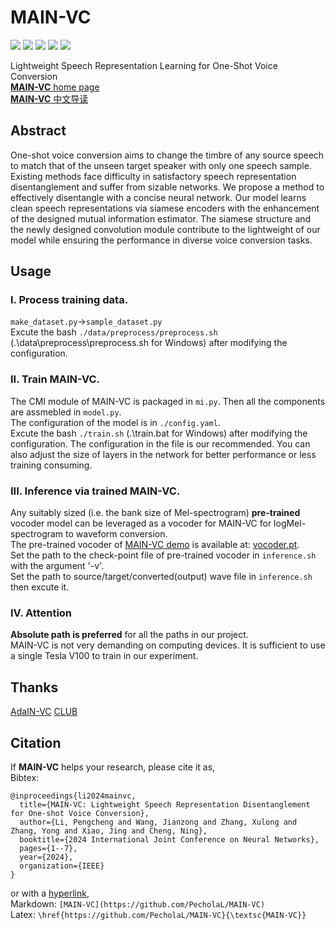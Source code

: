 # MAIN-VC
[![](https://img.shields.io/badge/LICENSE-Apache_2.0-yellow?style=flat)](https://github.com/PecholaL/MAIN-VC/blob/main/LICENSE) 
[![](https://img.shields.io/badge/IJCNN-2024-green?style=flat)](https://2024.ieeewcci.org/) 
[![](https://img.shields.io/badge/AI-speech-pink?style=flat)](https://github.com/PecholaL/MAIN-VC) 
[![](https://img.shields.io/badge/arXiv-2405.00930-red?style=flat)](https://arxiv.org/pdf/2405.00930)
[![](https://img.shields.io/badge/Pechola_L-blue?style=flat)](https://github.com/PecholaL)

Lightweight Speech Representation Learning for One-Shot Voice Conversion  
[**MAIN-VC** home page](https://pecholal.github.io/MAIN-VC-demo/)  
[**MAIN-VC** 中文导读](https://pecholal.github.io/2024/02/14/main_vc/)  

## Abstract
One-shot voice conversion aims to change the timbre of any source speech to match that of the unseen target speaker with only one speech sample. Existing methods face difficulty in satisfactory speech representation disentanglement and suffer from sizable networks. We propose a method to effectively disentangle with a concise neural network. Our model learns clean speech representations via siamese encoders with the enhancement of the designed mutual information estimator. The siamese structure and the newly designed convolution module contribute to the lightweight of our model while ensuring the performance in diverse voice conversion tasks.

## Usage
### I. Process training data.
`make_dataset.py`->`sample_dataset.py`  
Excute the bash `./data/preprocess/preprocess.sh` (.\data\preprocess\preprocess.sh for Windows) after modifying the configuration.

### II. Train MAIN-VC.
The CMI module of MAIN-VC is packaged in `mi.py`. Then all the components are assmebled in `model.py`.  
The configuration of the model is in `./config.yaml`.  
Excute the bash `./train.sh` (.\train.bat for Windows) after modifying the configuration. The configuration in the file is our recommended. You can also adjust the size of layers in the network for better performance or less training consuming.

### III. Inference via trained MAIN-VC.
Any suitably sized (i.e. the bank size of Mel-spectrogram) **pre-trained** vocoder model can be leveraged as a vocoder for MAIN-VC for logMel-spectrogram to waveform conversion.  
The pre-trained vocoder of [MAIN-VC demo](https://pecholal.github.io/MAIN-VC-demo/) is available at: [vocoder.pt](https://drive.google.com/file/d/1r0exien35ddN303dtYdCriHwDxVSFY_7/view?usp=sharing).  
Set the path to the check-point file of pre-trained vocoder in `inference.sh` with the argument '-v'.  
Set the path to source/target/converted(output) wave file in `inference.sh` then excute it. 

### IV. Attention
**Absolute path is preferred** for all the paths in our project.  
MAIN-VC is not very demanding on computing devices. It is sufficient to use a single Tesla V100 to train in our experiment.  

## Thanks
[AdaIN-VC](https://github.com/jjery2243542/adaptive_voice_conversion) [CLUB](https://github.com/Linear95/CLUB)    

## Citation
If **MAIN-VC** helps your research, please cite it as,  
Bibtex: 
```
@inproceedings{li2024mainvc,
  title={MAIN-VC: Lightweight Speech Representation Disentanglement for One-shot Voice Conversion},
  author={Li, Pengcheng and Wang, Jianzong and Zhang, Xulong and Zhang, Yong and Xiao, Jing and Cheng, Ning},
  booktitle={2024 International Joint Conference on Neural Networks},
  pages={1--7},
  year={2024},
  organization={IEEE}
}
```

or with a [hyperlink](https://github.com/PecholaL/MAIN-VC),  
Markdown: `[MAIN-VC](https://github.com/PecholaL/MAIN-VC)`  
Latex: `\href{https://github.com/PecholaL/MAIN-VC}{\textsc{MAIN-VC}}`
